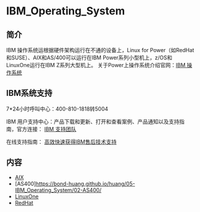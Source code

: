 # IBM_Operating_System

## 简介

IBM 操作系统运根据硬件架构运行在不通的设备上，Linux for Power（如RedHat和SUSE）、AIX和AS/400可以运行在IBM Power系列小型机上，z/OS和LinuxOne运行在IBM Z系列大型机上。
关于Power上操作系统介绍官网：[IBM 操作系统](https://www.ibm.com/cn-zh/it-infrastructure/power/os)

## IBM系统支持
7\*24小时呼叫中心：400-810-1818转5004

IBM 用户支持中心：产品下载和更新、打开和查看案例、产品通知以及支持指南，官方连接：
[IBM 支持团队](https://www.ibm.com/mysupport/s/?language=zh_CN)

在线支持指南：
[高效快速获得IBM售后技术支持](https://mp.weixin.qq.com/s/abopnPZ8uEQ7PC56YiJJHw)

## 内容
- [AIX](https://bond-huang.github.io/huang/05-IBM_Operating_System/01-AIX/)
- [AS400]https://bond-huang.github.io/huang/05-IBM_Operating_System/02-AS400/
- [LinuxOne](https://bond-huang.github.io/huang/05-IBM_Operating_System/03-LinuxOne/)
- [RedHat](https://bond-huang.github.io/huang/05-IBM_Operating_System/04-RedHat/)
